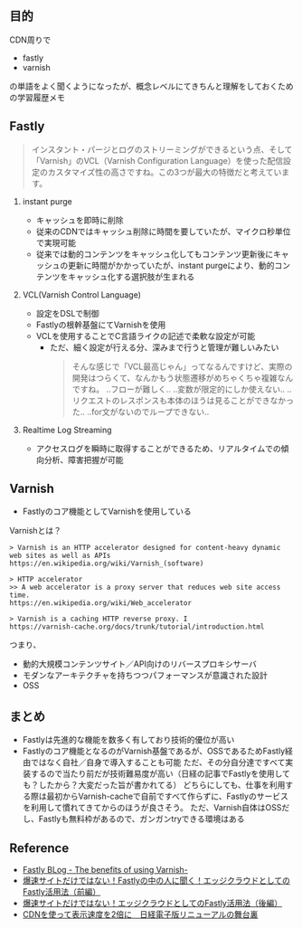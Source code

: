 ## 目的

CDN周りで

- fastly
- varnish

の単語をよく聞くようになったが、概念レベルにてきちんと理解をしておくための学習履歴メモ

## Fastly

> インスタント・パージとログのストリーミングができるという点、そして「Varnish」のVCL（Varnish Configuration Language）を使った配信設定のカスタマイズ性の高さですね。この3つが最大の特徴だと考えています。

1. instant purge
    
    - キャッシュを即時に削除
    - 従来のCDNではキャッシュ削除に時間を要していたが、マイクロ秒単位で実現可能
    - 従来では動的コンテンツをキャッシュ化してもコンテンツ更新後にキャッシュの更新に時間がかかっていたが、instant purgeにより、動的コンテンツをキャッシュ化する選択肢が生まれる

1. VCL(Varnish Control Language)
    
    - 設定をDSLで制御
    - Fastlyの根幹基盤にてVarnishを使用
    - VCLを使用することでC言語ライクの記述で柔軟な設定が可能
      - ただ、細く設定が行える分、深みまで行うと管理が難しいみたい
        > そんな感じで「VCL最高じゃん」ってなるんですけど、実際の開発はつらくて、なんかもう状態遷移がめちゃくちゃ複雑なんですね。
        > ..フローが難しく..
        > ..変数が限定的にしか使えない..
        > ..リクエストのレスポンスも本体のほうは見ることができなかった..
        > ..for文がないのでループできない..

1. Realtime Log Streaming
  
   - アクセスログを瞬時に取得することができるため、リアルタイムでの傾向分析、障害把握が可能

## Varnish

- Fastlyのコア機能としてVarnishを使用している

Varnishとは？
```
> Varnish is an HTTP accelerator designed for content-heavy dynamic web sites as well as APIs
https://en.wikipedia.org/wiki/Varnish_(software)

> HTTP accelerator
>> A web accelerator is a proxy server that reduces web site access time.
https://en.wikipedia.org/wiki/Web_accelerator

> Varnish is a caching HTTP reverse proxy. I
https://varnish-cache.org/docs/trunk/tutorial/introduction.html

```

つまり、
  - 動的大規模コンテンツサイト／API向けのリバースプロキシサーバ
  - モダンなアーキテクチャを持ちつつパフォーマンスが意識された設計
  - OSS

## まとめ
- Fastlyは先進的な機能を数多く有しており技術的優位が高い
- Fastlyのコア機能となるのがVarnish基盤であるが、OSSであるためFastly経由ではなく自社／自身で導入することも可能
  ただ、その分自分達ですべて実装するので当たり前だが技術難易度が高い（日経の記事でFastlyを使用しても？したから？大変だった旨が書かれてる）
  どちらにしても、仕事を利用する際は最初からVarnish-cacheで自前ですべて作らずに、Fastlyのサービスを利用して慣れてきてからのほうが良さそう。
  ただ、Varnish自体はOSSだし、Fastlyも無料枠があるので、ガンガンtryできる環境はある

## Reference

- [Fastly BLog - The benefits of using Varnish- ](https://www.fastly.com/blog/benefits-using-varnish)
- [爆速サイトだけではない！Fastlyの中の人に聞く！エッジクラウドとしてのFastly活用法（前編）](https://cloud.nifty.com/navi/tech/fastly_1.htm)
- [爆速サイトだけではない！エッジクラウドとしてのFastly活用法（後編）](https://cloud.nifty.com/navi/tech/fastly_2.htm)
- [CDNを使って表示速度を2倍に　日経電子版リニューアルの舞台裏](https://logmi.jp/282375)
